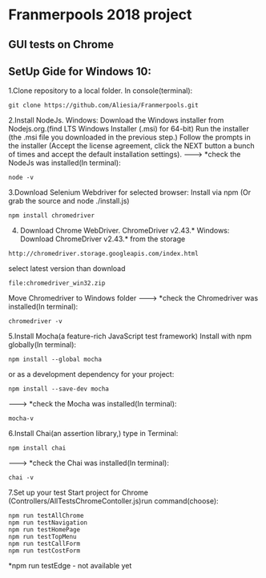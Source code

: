 # Franmerpools 2018 project
## GUI tests on Chrome
## SetUp Gide for Windows 10:

1.Clone repository to a local folder. In console(terminal):
```
git clone https://github.com/Aliesia/Franmerpools.git
```
2.Install NodeJs.
Windows: 
Download the Windows installer from Nodejs.org.(find LTS Windows Installer (.msi) for 64-bit)
Run the installer (the .msi file you downloaded in the previous step.)
Follow the prompts in the installer (Accept the license agreement, click the NEXT button a bunch of times and accept the default installation settings).
---> *check the NodeJs was installed(In terminal):
```
node -v
```
3.Download Selenium Webdriver for selected browser:
Install via npm (Or grab the source and node ./install.js)
```
npm install chromedriver 
```
4. Download Chrome WebDriver. ChromeDriver v2.43.*
Windows: 
Download ChromeDriver v2.43.* from the storage 
```
http://chromedriver.storage.googleapis.com/index.html
```
select latest version than download 
```
file:chromedriver_win32.zip
```
Move Chromedriver to Windows folder
---> *check the Chromedriver was installed(In terminal):
```
chromedriver -v
```
5.Install Mocha(a feature-rich JavaScript test framework)
Install with npm globally(In terminal):
```
npm install --global mocha
```
or as a development dependency for your project:
```
npm install --save-dev mocha
```
---> *check the Mocha was installed(In terminal):
```
mocha-v
```
6.Install Chai(an assertion library,)
type in Terminal:
```
npm install chai
```
---> *check the Chai was installed(In terminal):
```
chai -v
```
7.Set up your test
Start project for Chrome (Controllers/AllTestsChromeContoller.js)run command(choose):
```
npm run testAllChrome
npm run testNavigation
npm run testHomePage 
npm run testTopMenu
npm run testCallForm
npm run testCostForm
```
*npm run testEdge - not available yet
